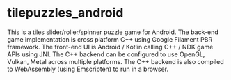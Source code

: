 # tilepuzzles_android
This is a tiles slider/roller/spinner puzzle game for Android. 
The back-end game implementation is cross platform C++ using Google Filament PBR framework. 
The front-end UI is Android / Kotlin calling C++ / NDK game APIs using JNI. 
The C++ backend can be configured to use OpenGL, Vulkan, Metal across multiple platforms. 
The C++ backend is also compiled to WebAssembly (using Emscripten) to run in a browser.
